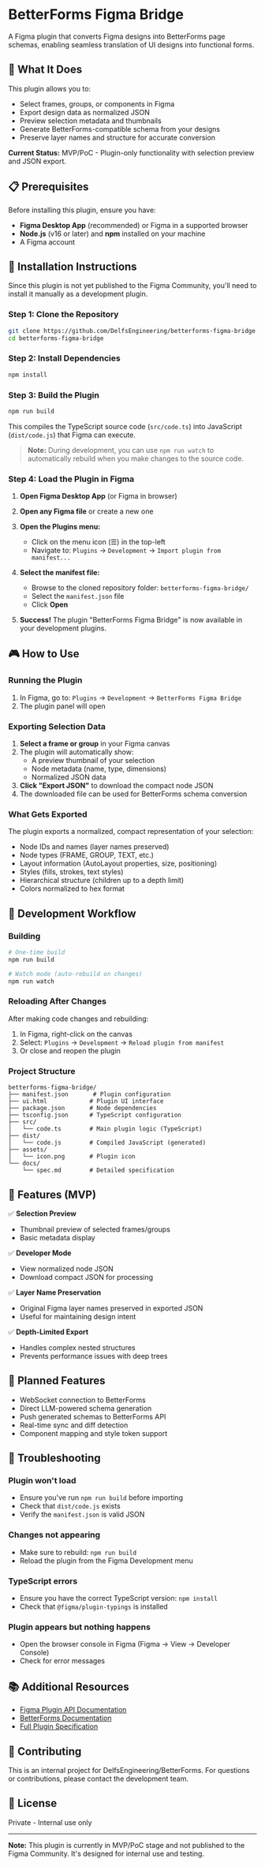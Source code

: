 # BetterForms Figma Bridge

A Figma plugin that converts Figma designs into BetterForms page schemas, enabling seamless translation of UI designs into functional forms.

## 🎯 What It Does

This plugin allows you to:
- Select frames, groups, or components in Figma
- Export design data as normalized JSON
- Preview selection metadata and thumbnails
- Generate BetterForms-compatible schema from your designs
- Preserve layer names and structure for accurate conversion

**Current Status:** MVP/PoC - Plugin-only functionality with selection preview and JSON export.

## 📋 Prerequisites

Before installing this plugin, ensure you have:

- **Figma Desktop App** (recommended) or Figma in a supported browser
- **Node.js** (v16 or later) and **npm** installed on your machine
- A Figma account

## 🚀 Installation Instructions

Since this plugin is not yet published to the Figma Community, you'll need to install it manually as a development plugin.

### Step 1: Clone the Repository

```bash
git clone https://github.com/DelfsEngineering/betterforms-figma-bridge.git
cd betterforms-figma-bridge
```

### Step 2: Install Dependencies

```bash
npm install
```

### Step 3: Build the Plugin

```bash
npm run build
```

This compiles the TypeScript source code (`src/code.ts`) into JavaScript (`dist/code.js`) that Figma can execute.

> **Note:** During development, you can use `npm run watch` to automatically rebuild when you make changes to the source code.

### Step 4: Load the Plugin in Figma

1. **Open Figma Desktop App** (or Figma in browser)

2. **Open any Figma file** or create a new one

3. **Open the Plugins menu:**
   - Click on the menu icon (☰) in the top-left
   - Navigate to: `Plugins` → `Development` → `Import plugin from manifest...`

4. **Select the manifest file:**
   - Browse to the cloned repository folder: `betterforms-figma-bridge/`
   - Select the `manifest.json` file
   - Click **Open**

5. **Success!** The plugin "BetterForms Figma Bridge" is now available in your development plugins.

## 🎮 How to Use

### Running the Plugin

1. In Figma, go to: `Plugins` → `Development` → `BetterForms Figma Bridge`
2. The plugin panel will open

### Exporting Selection Data

1. **Select a frame or group** in your Figma canvas
2. The plugin will automatically show:
   - A preview thumbnail of your selection
   - Node metadata (name, type, dimensions)
   - Normalized JSON data
3. **Click "Export JSON"** to download the compact node JSON
4. The downloaded file can be used for BetterForms schema conversion

### What Gets Exported

The plugin exports a normalized, compact representation of your selection:
- Node IDs and names (layer names preserved)
- Node types (FRAME, GROUP, TEXT, etc.)
- Layout information (AutoLayout properties, size, positioning)
- Styles (fills, strokes, text styles)
- Hierarchical structure (children up to a depth limit)
- Colors normalized to hex format

## 🔧 Development Workflow

### Building

```bash
# One-time build
npm run build

# Watch mode (auto-rebuild on changes)
npm run watch
```

### Reloading After Changes

After making code changes and rebuilding:

1. In Figma, right-click on the canvas
2. Select: `Plugins` → `Development` → `Reload plugin from manifest`
3. Or close and reopen the plugin

### Project Structure

```
betterforms-figma-bridge/
├── manifest.json       # Plugin configuration
├── ui.html            # Plugin UI interface
├── package.json       # Node dependencies
├── tsconfig.json      # TypeScript configuration
├── src/
│   └── code.ts        # Main plugin logic (TypeScript)
├── dist/
│   └── code.js        # Compiled JavaScript (generated)
├── assets/
│   └── icon.png       # Plugin icon
└── docs/
    └── spec.md        # Detailed specification
```

## 📖 Features (MVP)

✅ **Selection Preview**
- Thumbnail preview of selected frames/groups
- Basic metadata display

✅ **Developer Mode**
- View normalized node JSON
- Download compact JSON for processing

✅ **Layer Name Preservation**
- Original Figma layer names preserved in exported JSON
- Useful for maintaining design intent

✅ **Depth-Limited Export**
- Handles complex nested structures
- Prevents performance issues with deep trees

## 🔮 Planned Features

- WebSocket connection to BetterForms
- Direct LLM-powered schema generation
- Push generated schemas to BetterForms API
- Real-time sync and diff detection
- Component mapping and style token support

## 🐛 Troubleshooting

### Plugin won't load
- Ensure you've run `npm run build` before importing
- Check that `dist/code.js` exists
- Verify the `manifest.json` is valid JSON

### Changes not appearing
- Make sure to rebuild: `npm run build`
- Reload the plugin from the Figma Development menu

### TypeScript errors
- Ensure you have the correct TypeScript version: `npm install`
- Check that `@figma/plugin-typings` is installed

### Plugin appears but nothing happens
- Open the browser console in Figma (Figma → View → Developer Console)
- Check for error messages

## 📚 Additional Resources

- [Figma Plugin API Documentation](https://www.figma.com/plugin-docs/)
- [BetterForms Documentation](https://docs.fmbetterforms.com/)
- [Full Plugin Specification](./docs/spec.md)

## 🤝 Contributing

This is an internal project for DelfsEngineering/BetterForms. For questions or contributions, please contact the development team.

## 📄 License

Private - Internal use only

---

**Note:** This plugin is currently in MVP/PoC stage and not published to the Figma Community. It's designed for internal use and testing.

